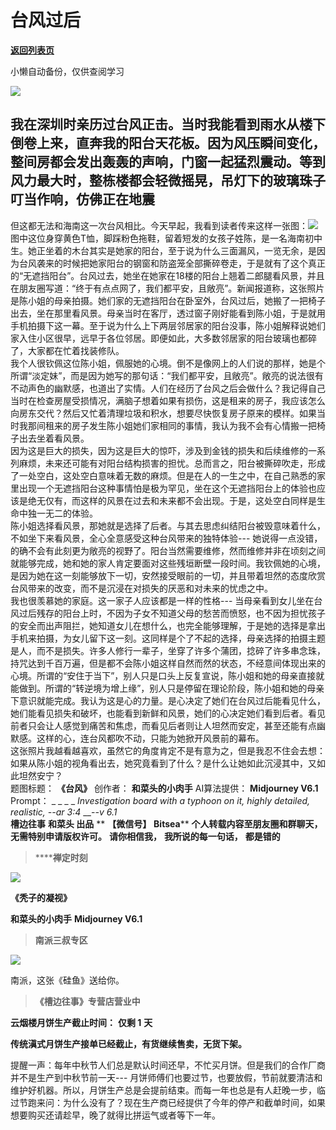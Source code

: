 # 台风过后

[**返回列表页**](/gzh/槽边往事)

小懒自动备份，仅供查阅学习

![](https://mmbiz.qpic.cn/mmbiz_jpg/Ia6gU9JNtkqgdvf5z2NFWSibqHTOYGtWakSZjZDTSOm7kHDicVmeCGnJzSaGvO3fMyACdsrxm7Dn5WljNhzB4MQw/640?wx_fmt=jpeg&from;=appmsg)

我在深圳时亲历过台风正击。当时我能看到雨水从楼下倒卷上来，直奔我的阳台天花板。因为风压瞬间变化，整间房都会发出轰轰的声响，门窗一起猛烈震动。等到风力最大时，整栋楼都会轻微摇晃，吊灯下的玻璃珠子叮当作响，仿佛正在地震
---
但这都无法和海南这一次台风相比。今天早起，我看到读者传来这样一张图：![](https://mmbiz.qpic.cn/mmbiz_jpg/Ia6gU9JNtkqgdvf5z2NFWSibqHTOYGtWaT7Ahv0ZduI89Crospkn8BDic59pjzngrniauTJF6G23WzF0DtqPtGq0A/640?wx_fmt=jpeg&from;=appmsg)图中这位身穿黄色T恤，脚踩粉色拖鞋，留着短发的女孩子姓陈，是一名海南初中生。她正坐着的木台其实是她家的阳台，至于说为什么三面漏风，一览无余，是因为台风袭来的时候把她家阳台的钢窗和防盗笼全部撕碎卷走，于是就有了这个真正的“无遮挡阳台”。台风过去，她坐在她家在18楼的阳台上翘着二郎腿看风景，并且在朋友圈写道：“终于有点点网了，我们都平安，且敞亮”。新闻报道称，这张照片是陈小姐的母亲拍摄。她们家的无遮挡阳台在卧室外，台风过后，她搬了一把椅子出去，坐在那里看风景。母亲当时在客厅，透过窗子刚好能看到陈小姐，于是就用手机拍摄下这一幕。至于说为什么上下两层邻居家的阳台没事，陈小姐解释说她们家入住小区很早，远早于各位邻居。即便如此，大多数邻居家的阳台玻璃也都碎了，大家都在忙着找装修队。  
我个人很钦佩这位陈小姐，佩服她的心境。倒不是像网上的人们说的那样，她是个所谓“淡定妹”，而是因为她写的那句话：“我们都平安，且敞亮”。敞亮的说法很有不动声色的幽默感，也道出了实情。人们在经历了台风之后会做什么？我记得自己当时在检查房屋受损情况，满脑子想着如果有损伤，这是租来的房子，我应该怎么向房东交代？然后又忙着清理垃圾和积水，想要尽快恢复房子原来的模样。如果当时我那间租来的房子发生陈小姐她们家相同的事情，我认为我不会有心情搬一把椅子出去坐着看风景。  
因为这是巨大的损失，因为这是巨大的惊吓，涉及到金钱的损失和后续维修的一系列麻烦，未来还可能有对阳台结构损害的担忧。总而言之，阳台被撕碎吹走，形成了一处空白，这处空白意味着无数的麻烦。但是在人的一生之中，在自己熟悉的家里出现一个无遮挡阳台这种事情怕是极为罕见，坐在这个无遮挡阳台上的体验也应该是绝无仅有，而这样的风景在过去和未来都不会出现。于是，这处空白同样是生命中独一无二的体验。  
陈小姐选择看风景，那她就是选择了后者。与其去思虑纠结阳台被毁意味着什么，不如坐下来看风景，全心全意感受这种台风带来的独特体验---
她说得一点没错，的确不会有此刻更为敞亮的视野了。阳台当然需要维修，然而维修并非在顷刻之间就能够完成，她和她的家人肯定要面对这些残垣断壁一段时间。我钦佩她的心境，是因为她在这一刻能够放下一切，安然接受眼前的一切，并且带着坦然的态度欣赏台风带来的改变，而不是沉浸在对损失的厌恶和对未来的忧虑之中。  
我也很羡慕她的家庭。这一家子人应该都是一样的性格---
当母亲看到女儿坐在台风过后残存的阳台上时，不因为子女不知道父母的愁苦而愤怒，也不因为担忧孩子的安全而出声阻拦，她知道女儿在想什么，也完全能够理解，于是她的选择是拿出手机来拍摄，为女儿留下这一刻。这同样是个了不起的选择，母亲选择的拍摄主题是人，而不是损失。许多人修行一辈子，坐穿了许多个蒲团，捻碎了许多串念珠，持咒达到千百万遍，但是都不会陈小姐这样自然而然的状态，不经意间体现出来的心境。所谓的“安住于当下”，别人只是口头上反复宣说，陈小姐和她的母亲直接就能做到。所谓的“转逆境为增上缘”，别人只是停留在理论阶段，陈小姐和她的母亲下意识就能完成。我认为这是心的力量。是心决定了她们在台风过后能看见什么，她们能看见损失和破坏，也能看到新鲜和风景，她们的心决定她们看到后者。看见前者只会让人感觉到痛苦和焦虑，而看见后者则让人坦然而安定，甚至还能有点幽默感。这样的心，连台风都吹不动，只能为她掀开风景前的幕布。  
这张照片我越看越喜欢，虽然它的角度肯定不是有意为之，但是我忍不住会去想：如果从陈小姐的视角看出去，她究竟看到了什么？是什么让她如此沉浸其中，又如此坦然安宁？  
题图标题： **《台风》** 创作者： **和菜头的小肉手** AI算法提供： **Midjourney V6.1** Prompt： _ _ _ _
_Investigation board with a typhoon on it, highly detailed, realistic, --ar
3:4_ __-_-v 6.1_  
 **槽边往事** **和菜头 出品** ** **【微信号】** **Bitsea**** **个人转载内容至朋友圈和群聊天，无需特别申请版权许可。**
**请你相信我，** **我所说的每一句话，** **都是错的**

>  ******禅定时刻**

![](https://mmbiz.qpic.cn/mmbiz_jpg/Ia6gU9JNtkoecSvUavWYRCx1Z645h8RlHzibZhwTbNopHwURzxOYxPCLibqRhTic4ciahnAscCua1eHDsVayfXkx3A/640?wx_fmt=jpeg&from;=appmsg)

 **《秃子的凝视》**

 **和菜头的小肉手** **Midjourney V6.1**

>  **南派三叔专区**

![](https://mmbiz.qpic.cn/mmbiz_jpg/Ia6gU9JNtkqgdvf5z2NFWSibqHTOYGtWaFa346qD6oNsBiaibvScW9QTaUGO95FFZNVHdxI2KhEoiaeNW0rfeqs6wg/640?wx_fmt=jpeg&from;=appmsg)

南派，这张《硅鱼》送给你。

>  **《槽边往事》专营店营业中**

 **云烟楼月饼生产截止时间：** **仅剩 1** **天**  

 **传统滇式月饼生产接单已经截止，有货继续售卖，无货下架。**  

提醒一声：每年中秋节人们总是默认时间还早，不忙买月饼。但是我们的合作厂商并不是生产到中秋节前一天---
月饼师傅们也要过节，也要放假，节前就要清洁和维护好机器。所以，月饼生产总是会提前结束。而每一年也总是有人赶晚一步，临过节跑来问：为什么没有了？现在生产商已经提供了今年的停产和截单时间，如果想要购买还请趁早，晚了就得比拼运气或者等下一年。

